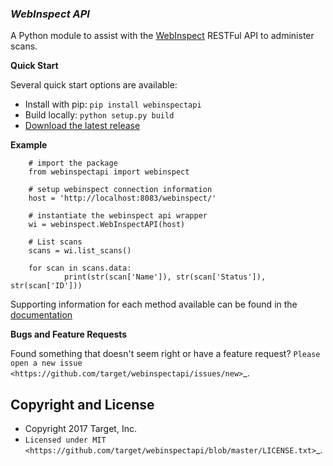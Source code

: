 ### _WebInspect API_

A Python module to assist with the [WebInspect](http://www8.hp.com/us/en/software-solutions/webinspect-dynamic-analysis-dast)  RESTFul API to administer scans.

__Quick Start__

Several quick start options are available:

- Install with pip: ```pip install webinspectapi```
- Build locally: ```python setup.py build```
- [Download the latest release](https://github.com/target/webinspectapi/releases/latest)

__Example__

```
    # import the package
    from webinspectapi import webinspect

    # setup webinspect connection information
    host = 'http://localhost:8083/webinspect/'

    # instantiate the webinspect api wrapper
    wi = webinspect.WebInspectAPI(host)

    # List scans
    scans = wi.list_scans()

    for scan in scans.data:
            print(str(scan['Name']), str(scan['Status']), str(scan['ID']))
```
Supporting information for each method available can be found in the [documentation](https://target.github.io/webinspectapi)

__Bugs and Feature Requests__

Found something that doesn't seem right or have a feature request? `Please open a new issue <https://github.com/target/webinspectapi/issues/new>`_.

Copyright and License
---------------------

- Copyright 2017 Target, Inc.
- `Licensed under MIT <https://github.com/target/webinspectapi/blob/master/LICENSE.txt>`_.
